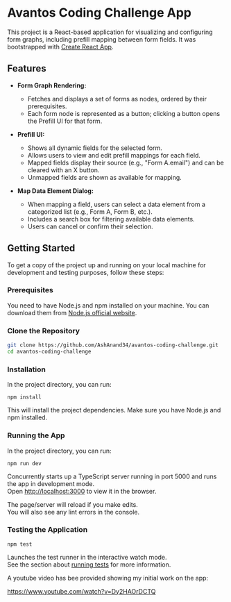 # Avantos Coding Challenge App

This project is a React-based application for visualizing and configuring form graphs, including prefill mapping between form fields. It was bootstrapped with [Create React App](https://github.com/facebook/create-react-app).

## Features

- **Form Graph Rendering:**
  - Fetches and displays a set of forms as nodes, ordered by their prerequisites.
  - Each form node is represented as a button; clicking a button opens the Prefill UI for that form.

- **Prefill UI:**
  - Shows all dynamic fields for the selected form.
  - Allows users to view and edit prefill mappings for each field.
  - Mapped fields display their source (e.g., "Form A.email") and can be cleared with an X button.
  - Unmapped fields are shown as available for mapping.

- **Map Data Element Dialog:**
  - When mapping a field, users can select a data element from a categorized list (e.g., Form A, Form B, etc.).
  - Includes a search box for filtering available data elements.
  - Users can cancel or confirm their selection.

## Getting Started

To get a copy of the project up and running on your local machine for development and testing purposes, follow these steps:

### Prerequisites
You need to have Node.js and npm installed on your machine. You can download them from [Node.js official website](https://nodejs.org/).

### Clone the Repository

```bash
git clone https://github.com/AshAnand34/avantos-coding-challenge.git
cd avantos-coding-challenge
```

### Installation

In the project directory, you can run:

`npm install`

This will install the project dependencies. Make sure you have Node.js and npm installed.

### Running the App
In the project directory, you can run:

```npm run dev```

Concurrently starts up a TypeScript server running in port 5000 and runs the app in development mode.\
Open [http://localhost:3000](http://localhost:3000) to view it in the browser.

The page/server will reload if you make edits.\
You will also see any lint errors in the console.

### Testing the Application

```npm test```

Launches the test runner in the interactive watch mode.\
See the section about [running tests](https://facebook.github.io/create-react-app/docs/running-tests) for more information.

A youtube video has bee provided showing my initial work on the app:

https://www.youtube.com/watch?v=Dy2HAOrDCTQ
